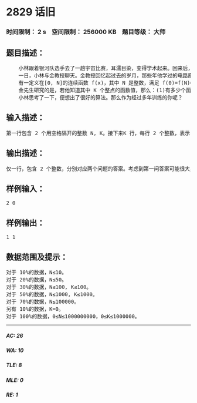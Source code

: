 # 2829 话旧   
### 时间限制： 2 s&nbsp;&nbsp;&nbsp;&nbsp;空间限制： 256000 KB&nbsp;&nbsp;&nbsp;&nbsp;题目等级： 大师  
## 题目描述：  

<pre>
    小林跟着银河队选手去了一趟宇宙比赛，耳濡目染，变得学术起来。回来后，他发现世界大变样了。比丘兽究级进化，成了凤凰兽；金先生因为发了一篇 paper，一跃成为教授，也成为了银河队选拔委员会成员。
    一日，小林与金教授聊天。金教授回忆起过去的岁月，那些年他学过的电路原理。他曾经对一种三角波很感兴趣，并且进行了一些探究。小林感到很好奇，于是金教授就将课题形式化地说了一遍。
    有一定义在[0, N]的连续函数 f(x)，其中 N 是整数，满足 f(0)=f(N)=0，它的所有极值点在整数处取到，且 f(x)的极小值均是 0。对于任意的 0 到 N-1 间的整数 I，f(x)在(I, I+1)上是斜率为 1 或-1 的一次函数。
    金先生研究的是，若他知道其中 K 个整点的函数值，那么：(1)有多少个函数满足条件？(2)满足条件的函数中，max f(x)最大能是多少？
    小林思考了一下，便想出了很好的算法。那么作为经过多年训练的你呢？ 
</pre>
  
  
## 输入描述：  

<pre>
第一行包含 2 个用空格隔开的整数 N, K。接下来K 行，每行 2 个整数，表示 x[i]和 f(x[i])。
</pre>
  
  
## 输出描述：  

<pre>
仅一行，包含 2 个整数，分别对应两个问题的答案。考虑到第一问答案可能很大，你只要输出它除以 19940417 的余数。
</pre>
  
  
## 样例输入：  

<pre>
2 0
</pre>
  
  
## 样例输出：  

<pre>
1 1
</pre>
  
  
## 数据范围及提示：  

<pre>
对于 10%的数据，N≤10。   
对于 20%的数据，N≤50。   
对于 30%的数据，N≤100, K≤100。   
对于 50%的数据，N≤1000, K≤1000。   
对于 70%的数据，N≤100000。   
另有 10%的数据，K=0。   
对于 100%的数据，0≤N≤1000000000，0≤K≤1000000。
</pre>
  
  
***  

##### AC: 26  
##### WA: 10  
##### TLE: 8  
##### MLE: 0  
##### RE: 1  
